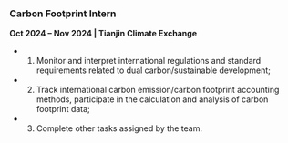 ### Carbon Footprint Intern

**Oct 2024 – Nov 2024 | Tianjin Climate Exchange**

* 1. Monitor and interpret international regulations and standard requirements related to dual carbon/sustainable development;&#x20;

* 2. Track international carbon emission/carbon footprint accounting methods, participate in the calculation and analysis of carbon footprint data;&#x20;

* 3. Complete other tasks assigned by the team.

